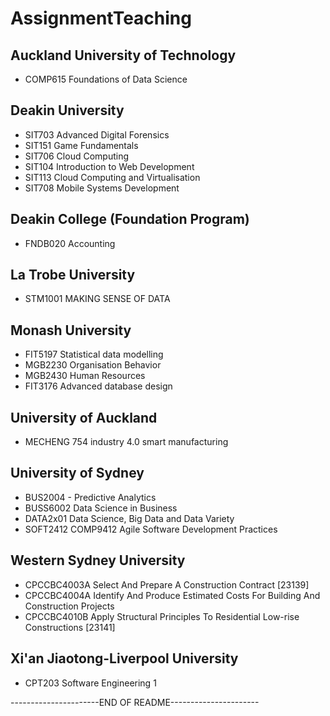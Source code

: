 # AssignmentTeaching

## Auckland University of Technology
- COMP615 Foundations of Data Science

## Deakin University
- SIT703 Advanced Digital Forensics
- SIT151 Game Fundamentals
- SIT706 Cloud Computing
- SIT104 Introduction to Web Development
- SIT113 Cloud Computing and Virtualisation
- SIT708 Mobile Systems Development

## Deakin College (Foundation Program)
- FNDB020 Accounting

## La Trobe University
- STM1001 MAKING SENSE OF DATA

## Monash University
- FIT5197 Statistical data modelling
- MGB2230 Organisation Behavior
- MGB2430 Human Resources
- FIT3176 Advanced database design

## University of Auckland
- MECHENG 754 industry 4.0 smart manufacturing

## University of Sydney
- BUS2004 - Predictive Analytics
- BUSS6002 Data Science in Business
- DATA2x01 Data Science, Big Data and Data Variety
- SOFT2412 COMP9412 Agile Software Development Practices

## Western Sydney University
- CPCCBC4003A Select And Prepare A Construction Contract [23139]
- CPCCBC4004A Identify And Produce Estimated Costs For Building And Construction Projects
- CPCCBC4010B Apply Structural Principles To Residential Low-rise Constructions [23141]

## Xi'an Jiaotong-Liverpool University
- CPT203 Software Engineering 1

----------------------END OF README----------------------
